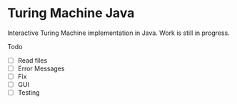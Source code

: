 # Turing Machine Java 

Interactive Turing Machine implementation in Java.
Work is still in progress.

Todo

* [ ] Read files
* [ ] Error Messages
* [ ] Fix
* [ ] GUI
* [ ] Testing
